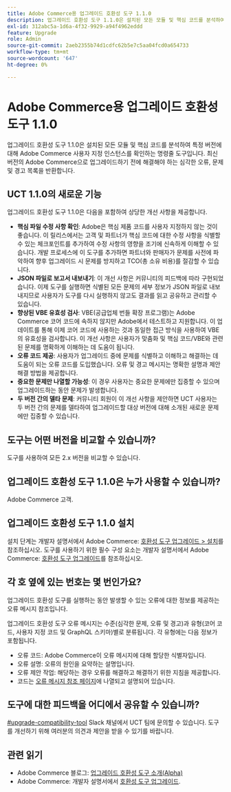 ```yaml
---
title: Adobe Commerce용 업그레이드 호환성 도구 1.1.0
description: 업그레이드 호환성 도구 1.1.0은 설치된 모든 모듈 및 핵심 코드를 분석하여 특정 버전에 대해 Adobe Commerce 사용자 지정 인스턴스를 확인하는 명령줄 도구입니다. 최신 버전의 Adobe Commerce으로 업그레이드하기 전에 해결해야 하는 심각한 오류, 문제 및 경고 목록을 반환합니다.
exl-id: 312abc5a-1d6a-4f32-9929-a94f4962eddd
feature: Upgrade
role: Admin
source-git-commit: 2aeb2355b74d1cdfc62b5e7c5aa04fcd0a654733
workflow-type: tm+mt
source-wordcount: '647'
ht-degree: 0%

---
```


# Adobe Commerce용 업그레이드 호환성 도구 1.1.0

업그레이드 호환성 도구 1.1.0은 설치된 모든 모듈 및 핵심 코드를 분석하여 특정 버전에 대해 Adobe Commerce 사용자 지정 인스턴스를 확인하는 명령줄 도구입니다. 최신 버전의 Adobe Commerce으로 업그레이드하기 전에 해결해야 하는 심각한 오류, 문제 및 경고 목록을 반환합니다.

## UCT 1.1.0의 새로운 기능

업그레이드 호환성 도구 1.1.0은 다음을 포함하여 상당한 개선 사항을 제공합니다.

* **핵심 파일 수정 사항 확인**: Adobe은 핵심 제품 코드를 사용자 지정하지 않는 것이 좋습니다. 이 릴리스에서는 고객 및 파트너가 핵심 코드에 대한 수정 사항을 식별할 수 있는 체크포인트를 추가하여 수정 사항의 영향을 조기에 신속하게 이해할 수 있습니다. 개발 프로세스에 이 도구를 추가하면 파트너와 판매자가 문제를 사전에 파악하여 향후 업그레이드 시 문제를 방지하고 TCO(총 소유 비용)를 절감할 수 있습니다.
* **JSON 파일로 보고서 내보내기**: 이 개선 사항은 커뮤니티의 피드백에 따라 구현되었습니다. 이제 도구를 실행하면 식별된 모든 문제의 세부 정보가 JSON 파일로 내보내지므로 사용자가 도구를 다시 실행하지 않고도 결과를 읽고 공유하고 관리할 수 있습니다.
* **향상된 VBE 유효성 검사**: VBE(공급업체 번들 확장 프로그램)는 Adobe Commerce 코어 코드에 속하지 않지만 Adobe에서 테스트하고 지원합니다. 이 업데이트를 통해 이제 코어 코드에 사용하는 것과 동일한 접근 방식을 사용하여 VBE의 유효성을 검사합니다. 이 개선 사항은 사용자가 맞춤화 및 핵심 코드/VBE와 관련된 문제를 명확하게 이해하는 데 도움이 됩니다.
* **오류 코드 제공**: 사용자가 업그레이드 중에 문제를 식별하고 이해하고 해결하는 데 도움이 되는 오류 코드를 도입했습니다. 오류 및 경고 메시지는 명확한 설명과 제안 해결 방법을 제공합니다.
* **중요한 문제만 나열할 가능성**: 이 경우 사용자는 중요한 문제에만 집중할 수 있으며 업그레이드하는 동안 문제가 발생합니다.
* **두 버전 간의 델타 문제**: 커뮤니티 회원이 이 개선 사항을 제안하면 UCT 사용자는 두 버전 간의 문제를 델타하여 업그레이드할 대상 버전에 대해 소개된 새로운 문제에만 집중할 수 있습니다.

## 도구는 어떤 버전을 비교할 수 있습니까?

도구를 사용하여 모든 2.x 버전을 비교할 수 있습니다.

## 업그레이드 호환성 도구 1.1.0은 누가 사용할 수 있습니까?

Adobe Commerce 고객.

## 업그레이드 호환성 도구 1.1.0 설치

설치 단계는 개발자 설명서에서 Adobe Commerce: [호환성 도구 업그레이드 > 설치](https://experienceleague.adobe.com/ko/docs/commerce-operations/upgrade-guide/upgrade-compatibility-tool/use-upgrade-compatibility-tool/run)를 참조하십시오. 도구를 사용하기 위한 필수 구성 요소는 개발자 설명서에서 Adobe Commerce: [호환성 도구 업그레이드](https://experienceleague.adobe.com/ko/docs/commerce-operations/upgrade-guide/upgrade-compatibility-tool/prerequisites)를 참조하십시오.

## 각 호 옆에 있는 번호는 몇 번인가요?

업그레이드 호환성 도구를 실행하는 동안 발생할 수 있는 오류에 대한 정보를 제공하는 오류 메시지 참조입니다.

업그레이드 호환성 도구 오류 메시지는 수준(심각한 문제, 오류 및 경고)과 유형(코어 코드, 사용자 지정 코드 및 GraphQL 스키마)별로 분류됩니다. 각 유형에는 다음 정보가 포함됩니다.

* 오류 코드: Adobe Commerce이 오류 메시지에 대해 할당한 식별자입니다.
* 오류 설명: 오류의 원인을 요약하는 설명입니다.
* 오류 제안 작업: 해당하는 경우 오류를 해결하고 해결하기 위한 지침을 제공합니다.
* 코드는 [오류 메시지 참조 페이지](https://experienceleague.adobe.com/ko/docs/commerce-operations/upgrade-guide/upgrade-compatibility-tool/reporting/error-messages)에 나열되고 설명되어 있습니다.

## 도구에 대한 피드백을 어디에서 공유할 수 있습니까?

[#upgrade-compatibility-tool](https://magentocommeng.slack.com/archives/C019Y143U9F) Slack 채널에서 UCT 팀에 문의할 수 있습니다. 도구를 개선하기 위해 여러분의 의견과 제안을 받을 수 있기를 바랍니다.

## 관련 읽기

* Adobe Commerce 블로그: [업그레이드 호환성 도구 소개(Alpha)](https://magento.com/blog/magento-news/introducing-upgrade-compatibility-tool)
* Adobe Commerce: 개발자 설명서에서 [호환성 도구 업그레이드](https://experienceleague.adobe.com/ko/docs/commerce-operations/upgrade-guide/upgrade-compatibility-tool/overview).
